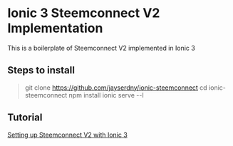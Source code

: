 # Ionic 3 Steemconnect V2 Implementation

This is a boilerplate of Steemconnect V2 implemented in Ionic 3

## Steps to install

> git clone https://github.com/jayserdny/ionic-steemconnect
> cd ionic-steemconnect
> npm install
> ionic serve --l

## Tutorial

[Setting up Steemconnect V2 with Ionic 3](https://steemit.com/utopian-io/@jaysermendez/setting-up-steemconnect-v2-with-ionic-3)
